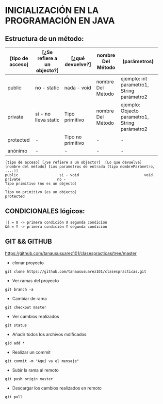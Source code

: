 # INICIALIZACIÓN EN LA PROGRAMACIÓN EN JAVA

## Estructura de un método:

| [tipo de acceso] | [¿Se refiere a un objecto?] | [¿qué devuelve?] | nombre Del Método | (parámetros) |
| --- | --- | --- | --- | --- | 
public | no - static | nada - void | nombre Del Método | ejemplo: int parametro1, String parámetro2
private | sí - no lleva static | Tipo primitivo | nombre Del Método | ejemplo: Objecto parametro1, String parámetro2
protected | - | Tipo no primitivo | - | -
anónimo | - | - | - | -

```
[tipo de acceso] [¿Se refiere a un objecto?]  [Lo que devuelve]                 [nombre del método] [Los parametros de entrada (tipo nombreParámetro, ....)] 			
public			         si - void				                void
private			        no - 						                  Tipo primitivo (no es un objecto)
 -				 							                                 Tipo no primitivo (es un objecto)
protected
```

## CONDICIONALES lógicos:
```
|| = O -> primera condición O segunda condición
&& = Y -> primera condición Y segunda condición
```

## GIT && GITHUB
https://github.com/tanaususuarez101/clasespracticas/tree/master

- clonar proyecto
```
git clone https://github.com/tanaususuarez101/clasespracticas.git
```

- Ver ramas del proyecto
```
git branch -a
```

- Cambiar de rama
```
git checkout master
```
- Ver cambios realizados
```
git status
```
- Añadir todos los archivos mdificados
```
gid add *
```
- Realizar un commit 
```
git commit -m "Aquí va el mensaje"
```
- Subir la rama al remoto
```
git push origin master
```

- Descargar los cambios realizados en remoto
```
git pull
```


